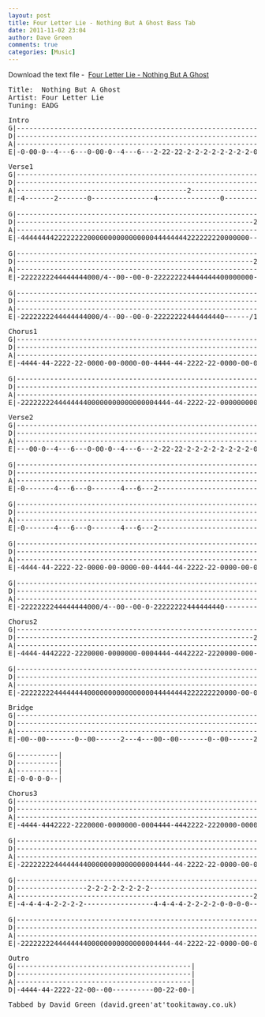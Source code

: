```yaml
---
layout: post
title: Four Letter Lie - Nothing But A Ghost Bass Tab
date: 2011-11-02 23:04
author: Dave Green
comments: true
categories: [Music]
---
```

Download the text file -  [Four Letter Lie - Nothing But A Ghost](http://tookitaway.co.uk/wp-content/uploads/2012/01/NBAG.txt)

<!--more-->
<pre>Title:  Nothing But A Ghost
Artist: Four Letter Lie
Tuning: EADG</pre>
<pre>Intro
G|----------------------------------------------------------------------------------|
D|----------------------------------------------------------------------------------| x2
A|----------------------------------------------------------------------------------|
E|-0-00-0--4---6---0-00-0--4---6---2-22-22-2-2-2-2-2-2-2-2-00-00-22-2-2-2-2-2-2-2-2-|</pre>
<pre>Verse1
G|------------------------------------------------------------------|
D|------------------------------------------------------------------|
A|-----------------------------------------2------------------------|
E|-4-------2-------0---------------4---------------0----------------|

G|------------------------------------------------------------------|
D|---------------------------------------------------------22222222-|
A|------------------------------------------------------------------|
E|-4444444422222222000000000000000044444444222222220000000----------|

G|------------------------------------------------------------------|
D|---------------------------------------------------------22222222-|
A|------------------------------------------------------------------|
E|-2222222244444444000/4--00--00-0-222222224444444400000000---------|

G|------------------------------------------------------------------|
D|------------------------------------------------------------------|
A|------------------------------------------------------------------|
E|-2222222244444444000/4--00--00-0-22222222444444440~-----/12~------|</pre>
<pre>Chorus1
G|------------------------------------------------------------------|
D|------------------------------------------------------------------|
A|------------------------------------------------------------------|
E|-4444-44-2222-22-0000-00-0000-00-4444-44-2222-22-0000-00-0000-00--|

G|----------------------------------------------------------------------------------|
D|-----------------------------------------------------------------222222222222-----|
A|----------------------------------------------------------------------------------|
E|-222222224444444400000000000000004444-44-2222-22-000000000000000/-----------------|</pre>
<pre>Verse2
G|----------------------------------------------------------------------------------|
D|----------------------------------------------------------------------------------|
A|----------------------------------------------------------------------------------|
E|---00-0--4---6---0-00-0--4---6---2-22-22-2-2-2-2-2-2-2-2-00-00-22-2-2-2-2-2-2-2-2-|

G|----------------------------------------------------------------------------------|
D|----------------------------------------------------------------------------------|
A|----------------------------------------------------------------------------------|
E|-0-------4---6---0-------4---6---2---------------------------0---2----------------|

G|----------------------------------------------------------------------------------|
D|-----------------------------------------------------------------4444-44-4444-44\-|
A|----------------------------------------------------------------------------------|
E|-0-------4---6---0-------4---6---2---------------------------0--------------------|

G|------------------------------------------------------------------|
D|------------------------------------------------------------------|
A|------------------------------------------------------------------|
E|-4444-44-2222-22-0000-00-0000-00-4444-44-2222-22-0000-00-0000-00--|

G|------------------------------------------------------------------|
D|------------------------------------------------------------------|
A|------------------------------------------------------------------|
E|-2222222244444444000/4--00--00-0-22222222444444440---------0--000-|</pre>
<pre>Chorus2
G|------------------------------------------------------------------|
D|---------------------------------------------------------22222222-|
A|------------------------------------------------------------------|
E|-4444-4442222-2220000-0000000-0004444-4442222-2220000-000---------|

G|----------------------------------------------------------------------------------|
D|----------------------------------------------------------------------------------|
A|----------------------------------------------------------------------------------|
E|-2222222244444444000000000000000044444444222222220000-00-0000-00--------------12\-|</pre>
<pre>Bridge
G|----------------------------------------------------------------------------------|
D|----------------------------------------------------------------------------------| x2
A|----------------------------------------------------------------------------------|
E|-00--00-------0--00------2---4---00--00-------0--00------2---4---00--00--4-2-0-2--|

G|----------|
D|----------|
A|----------|
E|-0-0-0-0--|</pre>
<pre>Chorus3
G|------------------------------------------------------------------|
D|------------------------------------------------------------------|
A|------------------------------------------------------------------|
E|-4444-4442222-2220000-0000000-0004444-4442222-2220000-0000000-000-|

G|------------------------------------------------------------------|
D|------------------------------------------------------------------|
A|------------------------------------------------------------------|
E|-222222224444444400000000000000004444-44-2222-22-0000-00-0000-00--|

G|------------------------------------------------------------------|
D|-----------------2-2-2-2-2-2-2-2----------------------------------|
A|---------------------------------------------------------22222222-|
E|-4-4-4-4-2-2-2-2-----------------4-4-4-4-2-2-2-2-0-0-0-0----------|

G|------------------------------------------------------------------|
D|------------------------------------------------------------------|
A|------------------------------------------------------------------|
E|-222222224444444400000000000000004444-44-2222-22-0000-00-0000-00--|</pre>
<pre>Outro
G|------------------------------------------|
D|------------------------------------------|
A|------------------------------------------|
D|-4444-44-2222-22-00--00----------00-22-00-|</pre>
<pre>Tabbed by David Green (david.green'at'tookitaway.co.uk)</pre>

